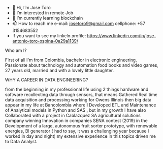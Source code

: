 - 👋 Hi, I’m Jose Toro
- 👀 I’m interested in remote Job
- 🌱 I’m currently learning blockchain
- 📫 How to reach me e-mail: josetoro9@gmail.com cellphone: +57 3154683552
- If you want to see my linkeIn profile: https://www.linkedin.com/in/jose-antonio-toro-ospina-0a29a1139/

Who am I?

First of all I'm from Colombia, bachelor in electronic engineering, Passionate about technology and automation
food books and video games, 27 years old, married and with a lovely little daughter.

WHY A CAREER IN DATA ENGINEERING?

from the beginning in my professional life using 2 things hardware and software  recollecting data through 
sensors, that means Gathered Real time data acquisition and processing working for Owens Illinois then big 
data appear in my life at Bancolombia where I Developed ETL and Maintenance of Analytical models in Python 
and SAS , but in my growth I have also Collaborated with a project in Cablazquez SA agricultural solutions 
company winning Innovation in companies  SENA contest (2019) in the Development of a large, autonomous fruit 
sorter prototype, with renewable energies, BI generator ( had to say, it was a challenging year because 
I worked in day and night) my extensive experience in this topics driven me to Data Analyst.

